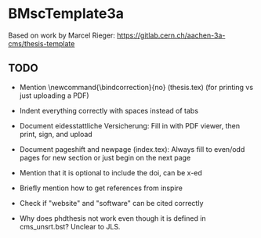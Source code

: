 # BMscTemplate3a

Based on work by Marcel Rieger: https://gitlab.cern.ch/aachen-3a-cms/thesis-template

## TODO

- Mention \newcommand{\bindcorrection}{no} (thesis.tex) (for printing vs just uploading a PDF)

- Indent everything correctly with spaces instead of tabs

- Document eidesstattliche Versicherung: Fill in with PDF viewer, then print, sign, and upload

- Document pageshift and newpage (index.tex): Always fill to even/odd pages for new section or just begin on the next page

- Mention that it is optional to include the doi, can be x-ed

- Briefly mention how to get references from inspire

- Check if "website" and "software" can be cited correctly

- Why does phdthesis not work even though it is defined in cms_unsrt.bst? Unclear to JLS.